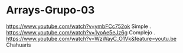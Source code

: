# Arrays-Grupo-03
https://www.youtube.com/watch?v=ymbFCc752ok   Simple     .
https://www.youtube.com/watch?v=1yoAe5eJz6g   Complejo     .
https://www.youtube.com/watch?v=WzWayC_O1Vk&feature=youtu.be  Chahuaris
